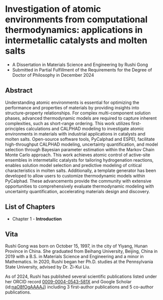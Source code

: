 # Investigation of atomic environments from computational thermodynamics: applications in intermetallic catalysts and molten salts

- A Dissertation in Materials Science and Engineering by Rushi Gong
- Submitted in Partial Fulfillment of the Requirements for the Degree of Doctor of Philosophy in December 2024

## Abstract

Understanding atomic environments is essential for optimizing the performance and properties of materials by providing insights into structure-property relationships. For complex multi-component solution phases, advanced thermodynamic models are required to capture inherent complexities, such as short-range ordering. This work utilizes first-principles calculations and CALPHAD modeling to investigate atomic environments in materials with industrial applications in catalysts and molten salts. Open-source software tools, PyCalphad and ESPEI, facilitate high-throughput CALPHAD modeling, uncertainty quantification, and model selection through Bayesian parameter estimation within the Markov Chain Monte Carlo approach. This work achieves atomic control of active-site ensembles in intermetallic catalysts for tailoring hydrogenation reactions, enables solution model selection and predictive modeling of critical characteristics in molten salts. Additionally, a template generator has been developed to allow users to customize thermodynamic models within PyCalphad. These advancements provide the community with extensive opportunities to comprehensively evaluate thermodynamic modeling with uncertainty quantification, accelerating materials design and discovery.

## List of Chapters

- Chapter 1 - **Introduction**

## Vita 

Rushi Gong was born on October 15, 1997, in the city of Yiyang, Hunan Province in China. She graduated from Beihang University, Beijing, China in 2019 with a B.S. in Materials Science and Engineering and a minor in Mathematics. In 2020, Rushi began her Ph.D. studies at the Pennsylvania State University, advised by Dr. Zi-Kui Liu.

As of 2024, Rushi has published several scientific publications listed under her ORCID record [0009-0004-0543-581X](https://orcid.org/0009-0004-0543-581X) and Google Scholar (id:[naO8fOgAAAAJ](https://scholar.google.com/citations?user=naO8fOgAAAAJ)) including 3 first-author publications and 5 co-author publications.

